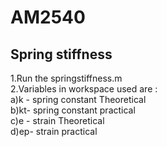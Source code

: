 # AM2540
<h2>Spring stiffness</h2>
<p> 1.Run the springstiffness.m <br>
    2.Variables in workspace used are : <br> 
      <tab>   a)k -  spring constant Theoretical<br>
      <tab>   b)kt- spring constant practical<br>
      <tab>   c)e - strain  Theoretical<br>
      <tab>   d)ep- strain practical    <br>
      </p>
